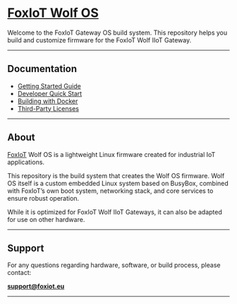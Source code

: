 # [FoxIoT Wolf OS](https://foxiot.eu)

Welcome to the FoxIoT Gateway OS build system. This repository helps you build and customize firmware for the FoxIoT Wolf IIoT Gateway.

---

## Documentation

- [Getting Started Guide](docs/getting-started.md)
- [Developer Quick Start](docs/developer-quick-start.md)
- [Building with Docker](docs/docker-build.md)
- [Third-Party Licenses](docs/licenses.md)

---

## About

[FoxIoT](https://foxiot.eu) Wolf OS is a lightweight Linux firmware created for industrial IoT applications.

This repository is the build system that creates the Wolf OS firmware. Wolf OS itself is a custom embedded Linux system based on BusyBox, combined with FoxIoT’s own boot system, networking stack, and core services to ensure robust operation.

While it is optimized for FoxIoT Wolf IIoT Gateways, it can also be adapted for use on other hardware.

---

## Support

For any questions regarding hardware, software, or build process, please contact:

**support@foxiot.eu**

---

